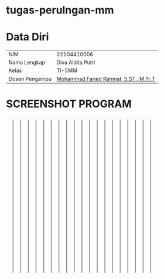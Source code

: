 # tugas-perulngan-mm

# Data Diri

|  |  |
|--|--|
| NIM | 22104410006 |
| Nama Lengkap | Diva Aldita Putri |
| Kelas | TI-5MM |
| Dosen Pengampu | [Mohammad Faried Rahmat, S.ST., M.Tr.T](https://github.com/fariedrahmat) |

# SCREENSHOT PROGRAM 
![Segitiga Bertumpuk](https://github.com/divaaldita/tugas-perulngan-mm/blob/main/WhatsApp%20Image%202024-11-11%20at%2015.21.11_646fc582.jpg)
